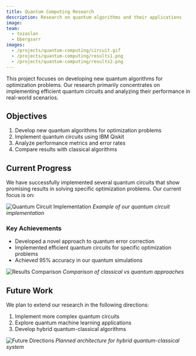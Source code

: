 ```yaml
---
title: Quantum Computing Research
description: Research on quantum algorithms and their applications
image:
team:
  - tozaslan
  - bbergsarr
images:
  - /projects/quantum-computing/circuit.gif
  - /projects/quantum-computing/results1.png
  - /projects/quantum-computing/results2.png
---
```


This project focuses on developing new quantum algorithms for optimization problems. Our research primarily concentrates on implementing efficient quantum circuits and analyzing their performance in real-world scenarios.

## Objectives

1. Develop new quantum algorithms for optimization problems
2. Implement quantum circuits using IBM Qiskit
3. Analyze performance metrics and error rates
4. Compare results with classical algorithms

## Current Progress

We have successfully implemented several quantum circuits that show promising results in solving specific optimization problems. Our current focus is on:

![Quantum Circuit Implementation](/projects/quantum-computing/circuit.gif)
_Example of our quantum circuit implementation_

### Key Achievements

- Developed a novel approach to quantum error correction
- Implemented efficient quantum circuits for specific optimization problems
- Achieved 95% accuracy in our quantum simulations

![Results Comparison](/projects/quantum-computing/results1.png)
_Comparison of classical vs quantum approaches_

## Future Work

We plan to extend our research in the following directions:

1. Implement more complex quantum circuits
2. Explore quantum machine learning applications
3. Develop hybrid quantum-classical algorithms

![Future Directions](/projects/quantum-computing/results2.png)
_Planned architecture for hybrid quantum-classical system_
